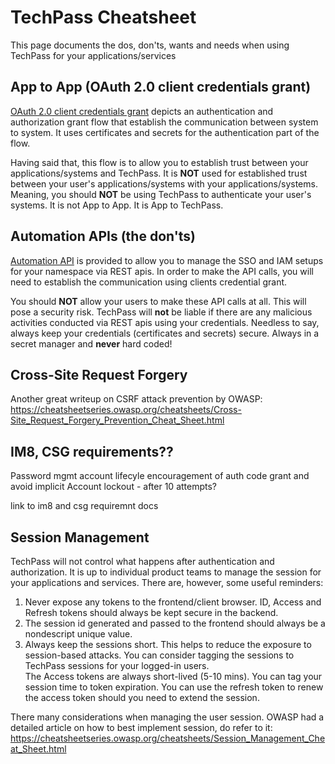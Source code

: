 # TechPass Cheatsheet
This page documents the dos, don'ts, wants and needs when using TechPass for your applications/services

## App to App (OAuth 2.0 client credentials grant)
[OAuth 2.0 client credentials grant](/concepts/clientcred) depicts an authentication and authorization grant flow that establish the communication between system to system.
It uses certificates and secrets for the authentication part of the flow.

Having said that, this flow is to allow you to establish trust between your applications/systems and TechPass.
It is **NOT** used for established trust between your user's applications/systems with your applications/systems.
Meaning, you should **NOT** be using TechPass to authenticate your user's systems. It is not App to App. It is App to TechPass.


## Automation APIs (the don'ts)
[Automation API](/apis/integration) is provided to allow you to manage the SSO and IAM setups for your namespace via REST apis.
In order to make the API calls, you will need to establish the communication using clients credential grant.

You should **NOT** allow your users to make these API calls at all.
This will pose a security risk. TechPass will **not** be liable if there are any malicious activities conducted via REST apis using your credentials.
Needless to say, always keep your credentials (certificates and secrets) secure. 
Always in a secret manager and **never** hard coded!

## Cross-Site Request Forgery
Another great writeup on CSRF attack prevention by OWASP:
https://cheatsheetseries.owasp.org/cheatsheets/Cross-Site_Request_Forgery_Prevention_Cheat_Sheet.html

## IM8, CSG requirements??

Password mgmt
account lifecyle
encouragement of auth code grant and avoid implicit
Account lockout - after 10 attempts?

link to im8 and csg requiremnt docs


## Session Management
TechPass will not control what happens after authentication and authorization. 
It is up to individual product teams to manage the session for your applications and services.
There are, however, some useful reminders:
1. Never expose any tokens to the frontend/client browser. ID, Access and Refresh tokens should always be kept secure in the backend.
2. The session id generated and passed to the frontend should always be a nondescript unique value.
3. Always keep the sessions short. This helps to reduce the exposure to session-based attacks. You can consider tagging the sessions to TechPass sessions for your logged-in users.  
   The Access tokens are always short-lived (5-10 mins). You can tag your session time to token expiration. You can use the refresh token to renew the access token should you need to extend the session.
   
There many considerations when managing the user session. OWASP had a detailed article on how to best implement session, do refer to it:
https://cheatsheetseries.owasp.org/cheatsheets/Session_Management_Cheat_Sheet.html


